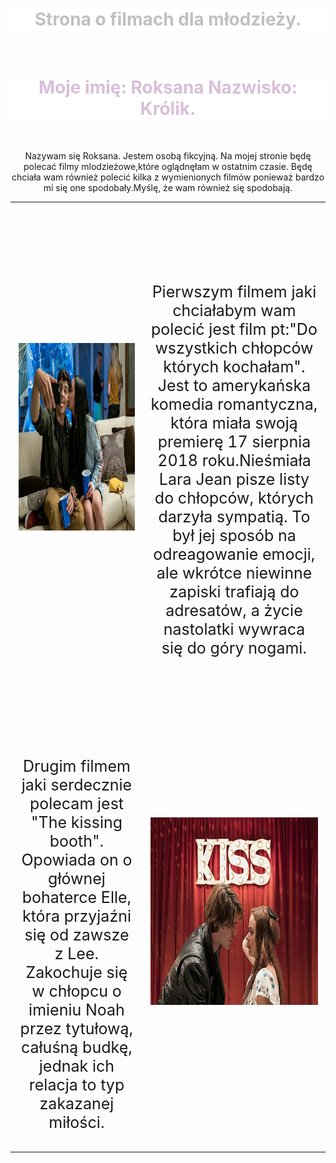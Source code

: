 <HTML>
<HEAD>
<meta charset = "UTF-8">
<meta name = "description" content = "Strona zawiera informacje na temat filmów, które ostatnio oglądałam.>

<TITLE>Strona o filmach dla mlodzieży.</TITLE>

</HEAD>

<BODY style="font-size: 90px;">

<H1 style="text-align: center; color: silver; background-color: white; ">Strona o filmach dla młodzieży.</H1><BR>

<TR style="font-size: 40px;">


<H1 style="text-align: center; color: thistle; background-color: white; ">
Moje imię: Roksana 
Nazwisko: Królik.</H1><BR>

 </TR>

 <TR style="font-size: 50px;" >

<TD>
 <center>

<P>Nazywam się Roksana.
Jestem osobą fikcyjną.
Na mojej stronie będę polecać filmy mlodzieżowe,które oglądnęłam w ostatnim czasie. Będę chciała wam również polecić kilka z      wymienionych filmów ponieważ bardzo mi się one spodobały.Myślę, że wam również się spodobają.</P>
 </center>

</TD>

</TR>

<TABLE>
     <TR style="font-size: 25px;">

<TD>
 
  <IMG SRC= 45809601_942289135965733_5688116822667165696_n.jpg HEIGHT="300" WEIGHT="250" >
 
 </TD>


<TD>
  <CENTER>
    <H1 style="text-align: center; color: silver; background-color: white; "> </H1><BR>
  
  <P>Pierwszym filmem jaki chciałabym wam polecić jest film pt:"Do wszystkich chłopców których kochałam". Jest to amerykańska komedia romantyczna, która miała swoją premierę 17 sierpnia 2018 roku.Nieśmiała Lara Jean pisze listy do chłopców, których darzyła sympatią. To był jej sposób na odreagowanie emocji, ale wkrótce niewinne zapiski trafiają do adresatów, a życie nastolatki wywraca się do góry nogami.</P>   
      </center>
</TD>

 
 </TR>


<TR style ="font-size: 25px;">
  
  
 <TD> 
  <center>
  
<H1 style="text-align: center; color: silver; background-color: white; "> </H1><BR>
 
  <P>Drugim filmem jaki serdecznie polecam jest "The kissing booth". Opowiada on o głównej bohaterce Elle, która przyjaźni się od zawsze z Lee. Zakochuje się w chłopcu o imieniu Noah przez tytułową, całuśną budkę, jednak ich relacja to typ zakazanej miłości. </P>
  
  </center>
  
</TD>



<TD>
  
  
  <IMG SRC= 45734196_2578309362187195_331659496310964224_n.jpg HEIGHT="300" WEIGHT="250" >
  
 
</TD>


  
  
</TABLE>


                                                                                                      
</HTML>





